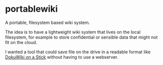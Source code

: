 # portablewiki
A portable, filesystem based wiki system.

The idea is to have a lightweight wiki system that lives on the local filesystem,
for example to store confidential or sensible data that might not fit on the cloud.

I wanted a tool that could save file on the drive in a readable format
like [DokuWiki on a Stick](https://www.dokuwiki.org/install:dokuwiki_on_a_stick) 
without having to use a webserver.
